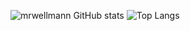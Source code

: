 ![mrwellmann GitHub stats](https://github-readme-stats.vercel.app/api?username=mrwellmann&theme=prussian&show_icons=true&count_private=true)
![Top Langs](https://github-readme-stats.vercel.app/api/top-langs/?username=mrwellmann&theme=prussian&langs_count=2&layout=compact)


<!--
### Hi there 👋
**mrwellmann/mrwellmann** is a ✨ _special_ ✨ repository because its `README.md` (this file) appears on your GitHub profile.

Here are some ideas to get you started:

- 🔭 I’m currently working on ...
- 🌱 I’m currently learning ...
- 👯 I’m looking to collaborate on ...
- 🤔 I’m looking for help with ...
- 💬 Ask me about ...
- 📫 How to reach me: ...
- 😄 Pronouns: ...
- ⚡ Fun fact: ...
-->
